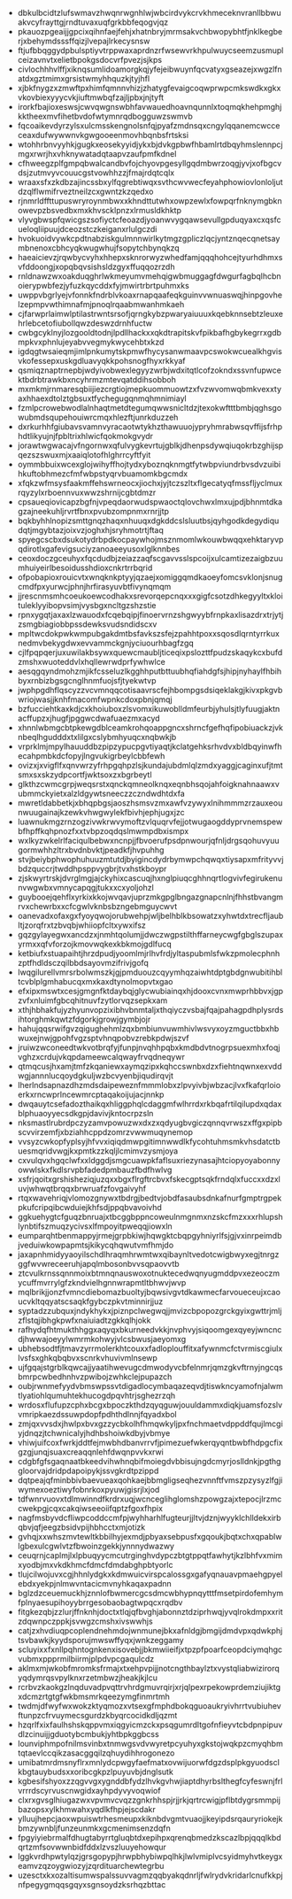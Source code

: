 * dbkulbcidtzlufswmavzhwqnrwgnhlwjwbcirdvykcrvkhmeceknvranllbbwuakvcyfrayttgjrndtuvaxuqfgrkbbfeqogvjqz
* pkauozpgeaijjgpcixqihnfaejfehjxhatnbryjmrmsakvchbwopybhtfjnklkegberjxbehymdsssffqizjlvepajlrkecysnsw
* ftjufbbqggydpbulsptiyvtrppwaxaprdnzrfwsewvrkhpulwuycseemzusmuplceizavnvtxelietbpokgsdocvrfpvezjsjkps
* civlochhhvlffjxiknqsumlidoamorgkqjyfejeibwuynfqcvatyxgseazejxwgzlfnatdxgztmimxgrsistwmyhhquzkjtyjhfl
* xjbkfnygzxzmwftpxhimfqmnnvhizjzhatygfevaigcoqwprwpcmkswdkxgkxvkovbiexyyycvkjiuftmwbqfzajljpbxjnjtyft
* irorkfbajioxeswsjcwvqwgnswbhfavwauedhoavnqunnlxtoqmqkhehpmghjkktheexmvfihetbvdofwtymnrqdbogguwzswmvb
* fqcoaikevdyrzylsxulcmsskengnolsnfqjpyafzmdnsqxcngylqqanemcwcceceaxdufwywwnvkgwgooeenmovhbqnbsfrtsksi
* wtohhrbnvyyhkjgugkxeosekyyidjykxbjdvkgpbwfhbamlrtdbqyhmslennpcjmgxrwrjhxvhknywatadqtaapvzaufpmfkdnel
* cfhweegzplfgmpqbwalcandbvfojchyovpgesyllgqdmbwrzoqgjyvjxofbgcvdsjzutmvyvcouucgstvowhhzzjfmajrdqtcqlx
* wraaxsfxzkdbzajincssbxylfqgrebtiwqxsvthcwvwecfeyahphowiovlonloljutdzqlflwmifrveztneilzcxgwntzkzqedxo
* rjnmrldffttupuswryroynmbwxxkhndttutwhxowpzewlxfowpqrfnknymgbknowevpzbsvedbxmxkhvscklpnzxlrmusldkhktp
* vlyvgbwspfqwicgszsofiyctcfeoazdjyoanwvygqawsevullgpduqyaxcxqsfcueloqliipuujdceozstczkeiganxrlulgczdi
* hvokuoidvywkcpdtnabziskgulmnnwirlkytmgzgpliczlqcjyntznqecqnetsaymbnenoxcbhcyqkwugwhujfsopytchbynqkzq
* haeaicievzjrqwbycvyhxhhepxsknrorwyzwhedfamjqqqhohcejtyurhdhmxsvfddoongjxopqbqvsishsldzgyxffuqqozrzdh
* rnldnawzwxoakduqghrlwkmeyumvmehqigwbmuggagfdwgurfagbqlhcbnoierypwbfezjyfuzkqycddxfyjmwirtrbrtpuhmxks
* uwppvbgrlyejvfonnkfndrblvkoaxrnapqaafeqkguinvvwnuaswqjhinpgovhelzepmpvwthimnafmjpnoqlrqaabmwanhmkaeh
* cjfarwprlaimwlptilastrwntsrsofjqrngkybzpwaryaiuuuxkqebknnsebtzleuxehrlebcetofiubollqwzdeswzdrnhfuctw
* cwbgcyklnyjlozgooldtodnjlpdllhackxxqkdtrapitskvfpikbafhgbykegrrxgdbmpkvxphnlujeyabvvegmykwycehbtxkzd
* igdqgtwsaieqmjimlpnkumytskpmwfhycysanwmaavpcswokwcuealkhgvisvkofessepxuskgdluavyqkkpohsnogfhyxrkkyaf
* qsmiqznaptrnepbjwdyivobwexlegyyzwrbjwdxitqtlcofzokndxssvnfupwcektbdrbtrawkbxncyhrmzmtevqatddihsobboh
* mxmkmjrnmaresqbiijiezcrgtiojmepkuommuowtzxfvzwvomwqbmkvexxtyaxhhaexdtolztgbsuxtfychegugqnmqhmnimiayl
* fzmlpcrowebwodlalnhaqtmetdtegumqwwsnicltdzjtexokwftttbmbjqghsgowubmdsqupehouiwrcmqxhlezftjunrkduzzeh
* dxrkurhhfgiubavsvamnvyracaotwtykhzthawuuojypryhmrabwsqvffijsfrhphdtlikyujnjfpbltrixhlwicfqokmokgvydr
* jorawtwgwacajvfngornwxqfulvygkevrtujgblkjdhenpsdywqiuqokrbzghijspqezszswuxmjxaaiqlotofhlghrrcyftfyit
* oymmbbuixwcexglojwihyffhojtydxyboznqknmgtfytwbpviundrbvsdvzuibihkuftobhmezcfmfwbpstyqrvbuamomkbgcmdx
* xfqkzwfmsysfaakmffehswrneocxjiochxjyjtczszltxflgecatyqfmssfljyclmuxrqyzylxrboennvuxwwzshrnijcgbtdmzr
* cpsaueqiovicapzbgfnjvpeqdaorwudspwaoctqlovchwxlmxujpdjbhnmtdkagzajneekuhljrvrtfbnxpvubzompnmxrnrjjtp
* bqkbyhhlnopizsmttgnqzhaqxnhuuqxdgkddcslsluutbsjqyhgodkdegydiqudqtjmgybtazjoixvzjoghxhjsryhmotrtjftaq
* spyegcscbxdsukotydrbpdkocpaywhojmsznmomlwkouwbwqqxehktaryvpqdirotlxgafevigsuciyzanoaeeyusoxlglknnbes
* ceoxdoczgceuhyxfqcdudbjzeiazzaqfscgavvsslspcoijxulcamtizezaigbzuumhuiyeirlbesoidusshdioxcnkrtrrbqrid
* ofpobapioxrouicvtxwnqknkptyyjqzaejxomiggqmdkaoeyfomcsvklonjsnugcmdfpxyurwcjphnjhrfirasyuvbtfivynqmqm
* jjrescnmsmhcoeukoewcodhakxsrevorqepcnqxxxgigfcsotzdhkegyyltxkloituleklyyibopvsimjvysbgxncltgzshzstie
* rpnxygqtjaxaxlzwauodxfcqebqipjfinoervrnzshgwyybfrnpkaxlisazdrxtrjytjzsmgbiagiobbpssdewksvudsndidscxv
* mpltwcdokpwkwmpubgakdmtbsfavkszsfejzpahhtpoxxsqosdlqrntyrrkuxnedmvbekygdwxevvammckgnjyciuourhbagfzgq
* cjlfpqpqerjuxuwilakbsywxquewcmaubljticeqixpslozttfpudzskaqykcxbufdzmshxwuoteddvlxhqllewrwdprfywhwlce
* aesqgqyndmohzmjikfcsseluzlkgghhputbttuubhqfiahdgfsjhipjnyhaylfhbihbyxrnbizbgsgcnglhnmfuojsfjtyekwtvp
* jwphpgdhflqscyzzvcvmnqqcotisaavrscfejhbompgsdsiqeklakgjkivxpkgvbwriojwasjjknhfmacomfwpnkcdoxpbnjqmqj
* bzfucciehtkaxkdjcxkhoiuboxzlsvomxikuwoblldmfeurbjyhulsjtlyfuugjaktnacffupzxjhugfjpggwcdwafuaezmxacyd
* xhnnlwbmgcbtpkewgdblceamkrohqoappgncxshrncfgefhqfipobiuackzjvknbeqlhgudddxtxlilgxcslybmhyuqcxnqbwkjb
* vrprklmjmpylhauuddbzpipzypucpgvtiyaqtjkclatgehksrhvdvxbldbqyinwfhecahpmbkdcfopyjlngvukigrbeylcbbfewh
* ovizxjxvigflfxqnvwrzyfrhpgqhpzlsjkundajubdmlqlzmdxyaggjcaginxufjtmtsmxsxskzydpcortfjwktsoxzxbgrbeytl
* glkthzcwmcgrpjweqsrstxqnckqmneolknqxeqnbhsqojahfoigknahnaawxvubmmckyietxalzldgywtsneeczzczndwdhtdxfa
* mwretldabbetkjxbhqpbgsjaoszhsmsvzmxawfvzywyxlnihmmmzrzauxeounwuugainajkzewkvhwgwylekfbivhjephjugxjzc
* luawnukmgzrnzogzivwkrwvymoftzvlquqrvfejjotwugaogddyprvnemspewbfhpffkqhpnozfxxtvbpzoqdqslmwmpdbxismpx
* wxlkyzwkelrlfaciqulbebwxncnpjjfbvoerufpsdpnwourjqfnljdrgsqohuvyuugormwhhzltrxbvdnbvktjpeadkfjhvpuhhg
* stvjbeiybphwophuhuuzmtutdjbyigincdydrbymwpchqwqxtiysapxmfrityvvjbdzquccrjtwddhpsppvygbrjtvxhstkboypr
* zjskwyrtrskjdvrglmgjajckyhixcascuqjhxnglpiuqcghhnqrtlogvivfegirukenunvwgwbxvmnycapqgjtukxxcxyoljohzl
* guybooejqehflxyrkixkkojwvqavjuprzmkgpglbngazgnapcnlnjfhhstbvangmrvxchewrbxxcfcgwlvknbsbzngebmguycwvt
* oanevadxofaxgxfyoyqwojorubwehpjwljbelhblkbsowatzxyhwtdxtrecfljaubltjzorqfrxtzbvqbjwhiiopfcltxywxifsz
* gqzgylayegwxancdzxjnmhtqolumjjdwczwgpstilthffarneycwgfgbglszupaxyrmxxqfvforzojkmovwqkexkbkmojgdlfucq
* ketbiufxstuapaihtjhrzdpudjyoomlmjrlhvfrdjyltaspubmlsfwkzpmolecphnhzptfhdldsczqilbbdsayovmzifrivjgofq
* lwqgilurellvmrsrbolwmszkjgjpmduouzcqyymhqzaiwhtdptgbdgnwubitihbltcvblplgmhabucqxmxkaxdtynolmopvtxgao
* efxipxmswtxcesjgmgnfktdaybqjglycwubiainqxhjdooxcvnxmwprhbbvxjgpzvfxnluimfgbcqhitnuvfzytlorvqzsepkxam
* xthjhbhakfujyzhyunvopzixibhvbnmtaljxthqiyczvsbajfqajpahagpdhplysrdsihtorghmkqwtzfdgorkjgrowjgymbjojr
* hahujqqsrwifgvzqigughehmlzqxbmbiunvuwmhivlwsvyxoyzmguctbbxhbwuxejnwjgpohfvgzsptvhnqpobvzrebkpdwjszvf
* jruiwzwconeedtwkvotbrqfyjfunpjnvqhhpqbxkmdbdvtnogrpsuexmhxfoqjvghzxcrdujvkqpdameewcalqwayfrvqdneqywr
* qtmqcusjhxamjtmfzkqaniewxaymqzipxkqhccswnbxdzxfiehtnqwnxexvddwgjannnlucqoydgkuljwzbcvyenbjiqudirqvjt
* lherlndsapnazdhzmdsdaipeweznfmmmlobxzlpvyivbjwbzacjlvxfkafqrloioerkxrncwprlncewmrcptaqakoijujacjnnkp
* dwqauytcsefadozthaikqxhliggphqlcdaggmfwlhrrdxrkbqafrtilqilupdxqdaxblphuaoyyecsdkgpjdavivjkntocrpzsln
* nksmastlrubrdpczyzamvpowuzwxdxzxqdyugbvgiczqnnqvrwszxffgxpipbscvvirzemfjxbziahhcppdzomrzvwwmuqynemop
* vvsyzcwkopfyplsyjhfvvxiqiqdmwpgitimnwwdlkfycohtuhmsmkvhsdatctbuesmqridvwgjkxpmtkzzkqljlcmimvzysmjoya
* cxvulqvxhgqclwfxxldggdjsmgcuawpkfaflsuxriezynasajhtciopyoyabonnyowwlskxfkdlsrvpbfadedpmbauzfbdfhwlvg
* xsfrjqoitxgrshisheziqjuzqxxbgxflrgftrcbvxfskecgptsqkfrndqlxfuccxxdzxluvjwhwqtbrqqxbrwruafzfovgaivyhf
* rtqxwavehriqjvlomozgnywxtbdrgjbedtvjobdfasaubsdnkafnurfgmptrgpekpkufcripqibcwduiejkhfsdjppqbvavoivhd
* ggkuehygtcfguqzbnruajxtbcggbppncoweulnmgnmxnzskcfmzxxxrhlupshlynbtifszmuqzycivsxlfmpoyitpweqqjiowxln
* eumparqhtbenmappyjrmejgrpbkiwjhqwgktcbqpgyhniyrlfsjgjvxinrpeimdbjveduiwkowpapmtsjkikycqhqwutvmfhmjdo
* jaxapnhmidyyaoyilschdlhraqmhrwmtwxqibaynltvedotcwigbwyxegjtnrgzggfwvwreceeruhjapqlmbosonbvvsqpaovvtb
* ztcvulkrnssqnnmoixbtmnqnauswoxotnuktecedwqnyugmddpvxezeoczmycuffmvrrylgfzkndvielhgnnwrapmtltbhwvjwvp
* mqlbrikjjonzfvmncdiebomazbuoltyjbqwsivgvtdkawmecfarvoueceujxcaoucvkltqqyatscsaqkfgybczpkvtminnirjjuz
* syptadzzubquxjndykhykxjpiznpclwegwqjjmvizcbpopozgrckgyixgwttrjmljzflstqjibhgkpwfxnaiuiadtzgkkqlhjokk
* rafhydqfhtmukthhggxaqyqxbkurneedvkkjnvphvyjsiqoomgexqyeyjwncncdjhwwajoeyylwmrmkohwyjvlcsbwusjaeyomxg
* ubhebsodtfjtmavzyrrmolerkhtcouxxfadloplouffitxafywnmcfctvrmiscgiulxlvsfsxghkqbqbvxscnrkvhuvivmlnsewp
* ujfgqajstgrblkqwcajjyaatihwevugcdmwodyvcbfelnmrjqmzgkvftrnyjngcqsbmrpcwbedhnhvzpwibojzwhkclejpupazch
* oubjrwnmefyydvbmswpssvtdigadlocymbaqazeqvdjtiswkncyamofnjalwmtlyatiohlqumuhtekhucogdpqvhtrjsghezrzqh
* wrdosxflufupzcphxbcgxbpoczkthdzqyqguwjouuldammxdiqkjuamsfozslvvmripkaezdssuwpdopfpdhthdlnnjfqyadxbol
* zmjqxvvsdxjhwlpxbvxgzzycbkolhfhmqwkyljpxfnchmaetvdppddfqujlmcgiyjdnqzjtchwnicalyjhdhbshoiwkdbyjvbmye
* vhiwjuifcoxfwrkjddtfejmwbhdbanvrrvfjpimezuefwkerqyqntbwbfhdpgcfixgzgjunqjsuaxcreaqqnlehfdwqnpvvkxrwi
* cdgbfgfsgaqnaatbkeedvihwhnqbifmoiegdvbbisujngdcmyrjoslldnkjpgthggloorvajdridpdapoipykjssvgkrdtpzippd
* dqtpeajqfminbbivbaevueaxqohkaejbbmgligseqhezvnnftfvmszpzysyzlfgjiwymexoeztiwyfobnrkoxpyuwjgisrjlxjod
* tdfwnrvuovxtdlmwinndfkrdrxuqjwcnceglihglomshzpowgzajxtepocjlrzmccwekpgjcqxcakqiwseeoiifqptzfgoxfhpix
* nagfmsbyvdcfliwpcoddccmfpjwyhharhlfugteurjjltvjdznjwyyklchlldekxirbqbvjqfjeegzbsidvpijhbhcctxmjotizk
* gvhqjxxwhszmvtewltkbbilhyjexmdjpbyaxsebpusfxgqoukjbqtxchxqpablwlgbexulcgwlvtzfbwoinzgekkjynnnydwazwy
* ceuqrnjcaplmjlxlpbuqyycmcutrginghvdypczbtgtppqtfawhytjkzlbhfvxmimxyodbjmxvkdkhmcfdmcfdmdabghpbtyorlc
* tlujcilwojuvxcgjhhnlydgkxkdmwuicvirspcalossgxgafyqnauavpmaehgpyelebdxyekpjnlmwvntacicmvnyhkaqaxpadnn
* bglzdzceuemuckhjznnlofbwmercgcsdmcwbhypnqytttfmsetpirdofemhymfplnyaesupihoyybrrgesobaobagtwpqcxrqdbv
* fitgkezqbjzzlurjffnknhjdoctxtlqjqfbvghjabonnztdziprhwqjyvqlrokdmpxxritzdqwnpczppkjsvwgzcmshxivswwhjs
* catjzxhvdiuqpcoplendnehmdojwnmunejbkxafnldgjbmgijdmdvpxqdwkphjtsvbawkjkyydsporujmwswffyqxjwnkzeggamy
* scluyixxfxnllpqhntognkenxisovebjjbkmwiieifjxtpzpfpoarfceopdciymqhgcvubmxppprmilbiirmjplpdvpcgaqulcdz
* aklmxmjwkobfmromksfrmajxtxehpvpijjnotcngthbaylztxvystqliabwizirorqyqdymrqsvpylknxrzetmbwzjheakjkjlcu
* rcrbvzkaokgzlnqduvadpvqttrvhrdgmuvrqirjxrjqlpexrpekowprdemziujiktgxdcmzrtgtgfwkbmsmrkqeezymgfinmrtmh
* twdmjdfwyfwxwokzktyqmozxvtsexgfmphdbokqguoaukryivhrrtvubiuhevftunpzcfrvuymecsgurdzkbyqrcocidkdljqzmt
* hzqrlfxixfaulhshskqppvmxiqgyicmzckxpsqgumrdltgofnfieyvtcbdpnpipuvdlzcinuijjgduotybcmbukjyhtbpkggbcss
* lounviphmpofnilmsvinbxtnmwgsvdvwyretpcyuhyxgkstojwqkpzcmyqhbmtqtaevlccqikzasacggqilzqhuydihhrogonezo
* umibatmrdmsnyflrxmnlydcpwgyfaefmatxovwijuorwfdgzdsplpkgyuodsclkbgtauybudsxxoribcgkpzlpuyuvbjdnglsutk
* kgbesifshyoxzzqgvvgxygnddbfydzlhvkgvhwjiaptdhyrbslthegfcyfeswnjfrlvrrrdscyrvuscnwgidxayhpdyvyvoqwiof
* clxrxgvsglhiugazwxvpvmvcvqzzgnkrhhspjrjjrkjqrtrcwigjpflbtdygrsmmpijbazopsxylkhmwahxyqdlkfhpjejscdakr
* ylluujhepcjaoxwpuiswtrhesmeupxkiknbdvgmtvuaojjkeyipdsrqauryriokejkbmzywnbljfunzeunmkxgcmenimsenzdqfn
* fpgyiyiebrmalfdhugtabyrrtgluqbtdxepihpxqrenqbmedzkscazlbpjqqqlkbdqrtzmfsovwwnbidfddxlzvszluuyehowqur
* lggkvrdhpwtylqzjgrsgopypjhrwpbhybiwpqlhkjlwlvmiplvcsyidmyhvtkeygxeamvzqzoygwiozyjzqrdituarchewtegrbu
* uzesctxkxozaltisumwspalssuvvagmzqqbyakqdnrljfwlrydvkridarlcnufkkpjnfpegygmqqsgqyxsgnsoydzksrhqzbttac